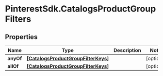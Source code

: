 # PinterestSdk.CatalogsProductGroupFilters

## Properties

Name | Type | Description | Notes
------------ | ------------- | ------------- | -------------
**anyOf** | [**[CatalogsProductGroupFilterKeys]**](CatalogsProductGroupFilterKeys.md) |  | [optional] 
**allOf** | [**[CatalogsProductGroupFilterKeys]**](CatalogsProductGroupFilterKeys.md) |  | [optional] 



